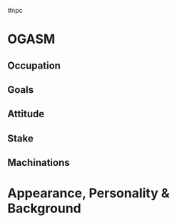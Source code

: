 #npc 
# OGASM
## Occupation

## Goals

## Attitude

## Stake

## Machinations

# Appearance, Personality & Background
